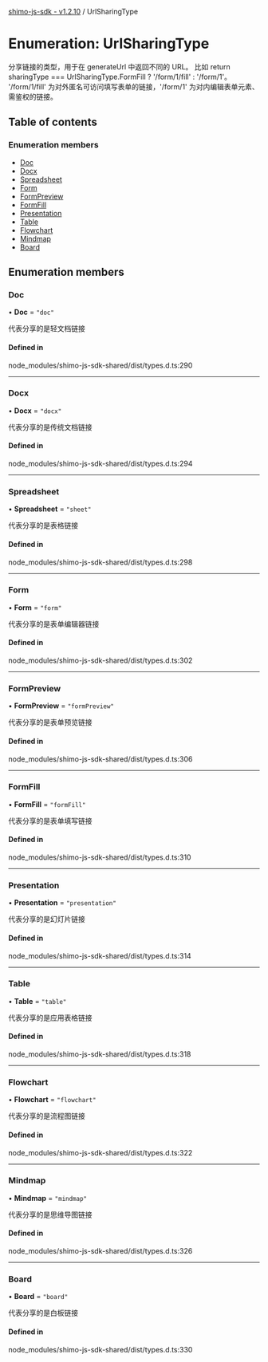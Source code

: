 [shimo-js-sdk - v1.2.10](/README.md) / UrlSharingType

# Enumeration: UrlSharingType

分享链接的类型，用于在 generateUrl 中返回不同的 URL。
比如 return sharingType === UrlSharingType.FormFill ? '/form/1/fill' : '/form/1'。
'/form/1/fill' 为对外匿名可访问填写表单的链接，'/form/1' 为对内编辑表单元素、需鉴权的链接。

## Table of contents

### Enumeration members

- [Doc](/enums/UrlSharingType.md#doc)
- [Docx](/enums/UrlSharingType.md#docx)
- [Spreadsheet](/enums/UrlSharingType.md#spreadsheet)
- [Form](/enums/UrlSharingType.md#form)
- [FormPreview](/enums/UrlSharingType.md#formpreview)
- [FormFill](/enums/UrlSharingType.md#formfill)
- [Presentation](/enums/UrlSharingType.md#presentation)
- [Table](/enums/UrlSharingType.md#table)
- [Flowchart](/enums/UrlSharingType.md#flowchart)
- [Mindmap](/enums/UrlSharingType.md#mindmap)
- [Board](/enums/UrlSharingType.md#board)

## Enumeration members

### Doc

• **Doc** = `"doc"`

代表分享的是轻文档链接

#### Defined in

node_modules/shimo-js-sdk-shared/dist/types.d.ts:290

___

### Docx

• **Docx** = `"docx"`

代表分享的是传统文档链接

#### Defined in

node_modules/shimo-js-sdk-shared/dist/types.d.ts:294

___

### Spreadsheet

• **Spreadsheet** = `"sheet"`

代表分享的是表格链接

#### Defined in

node_modules/shimo-js-sdk-shared/dist/types.d.ts:298

___

### Form

• **Form** = `"form"`

代表分享的是表单编辑器链接

#### Defined in

node_modules/shimo-js-sdk-shared/dist/types.d.ts:302

___

### FormPreview

• **FormPreview** = `"formPreview"`

代表分享的是表单预览链接

#### Defined in

node_modules/shimo-js-sdk-shared/dist/types.d.ts:306

___

### FormFill

• **FormFill** = `"formFill"`

代表分享的是表单填写链接

#### Defined in

node_modules/shimo-js-sdk-shared/dist/types.d.ts:310

___

### Presentation

• **Presentation** = `"presentation"`

代表分享的是幻灯片链接

#### Defined in

node_modules/shimo-js-sdk-shared/dist/types.d.ts:314

___

### Table

• **Table** = `"table"`

代表分享的是应用表格链接

#### Defined in

node_modules/shimo-js-sdk-shared/dist/types.d.ts:318

___

### Flowchart

• **Flowchart** = `"flowchart"`

代表分享的是流程图链接

#### Defined in

node_modules/shimo-js-sdk-shared/dist/types.d.ts:322

___

### Mindmap

• **Mindmap** = `"mindmap"`

代表分享的是思维导图链接

#### Defined in

node_modules/shimo-js-sdk-shared/dist/types.d.ts:326

___

### Board

• **Board** = `"board"`

代表分享的是白板链接

#### Defined in

node_modules/shimo-js-sdk-shared/dist/types.d.ts:330
